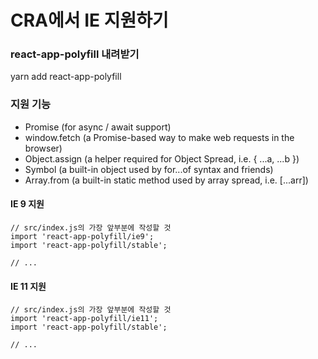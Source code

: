 # CRA에서 IE 지원하기

### react-app-polyfill 내려받기
yarn add react-app-polyfill

### 지원 기능

* Promise (for async / await support)
* window.fetch (a Promise-based way to make web requests in the browser)
* Object.assign (a helper required for Object Spread, i.e. { ...a, ...b })
* Symbol (a built-in object used by for...of syntax and friends)
* Array.from (a built-in static method used by array spread, i.e. [...arr])

#### IE 9 지원
~~~
// src/index.js의 가장 앞부분에 작성할 것
import 'react-app-polyfill/ie9';
import 'react-app-polyfill/stable';

// ...
~~~


#### IE 11 지원
~~~
// src/index.js의 가장 앞부분에 작성할 것
import 'react-app-polyfill/ie11';
import 'react-app-polyfill/stable';

// ...
~~~




